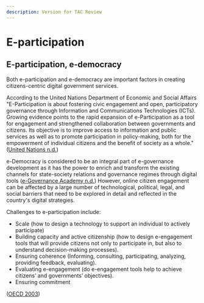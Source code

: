 ```yaml
---
description: Version for TAC Review
---
```


# E-participation

## E-participation, e-democracy

Both e-participation and e-democracy are important factors in creating citizens-centric digital government services. &#x20;

According to the United Nations Department of Economic and Social Affairs "E-Participation is about fostering civic engagement and open, participatory governance through Information and Communications Technologies (ICTs). Growing evidence points to the rapid expansion of e-Participation as a tool for engagement and strengthened collaboration between governments and citizens. Its objective is to improve access to information and public services as well as to promote participation in policy-making, both for the empowerment of individual citizens and the benefit of society as a whole." ([United Nations n.d.](https://publicadministration.un.org/en/eparticipation))&#x20;

e-Democracy is considered to be an integral part of e-governance development as it has the power to enrich and transform the existing channels for state-society relations and governance regimes through digital tools ([e-Governance Academy n.d.](https://ega.ee/e-democracy/)) However, online citizen engagement can be affected by a large number of technological, political, legal, and social barriers that need to be explored in detail and reflected in the country's digital strategies.

Challenges to e-participation include:&#x20;

* Scale (how to design a technology to support an individual to actively participate)&#x20;
* Building capacity and active citizenship (how to design e-engagement tools that will provide citizens not only to participate in, but also to understand decision-making processes).&#x20;
* Ensuring coherence (Informing, consulting, participating, analyzing, providing feedback, evaluating).&#x20;
* Evaluating e-engagement (do e-engagement tools help to achieve citizens’ and governments’ objectives).&#x20;
* Ensuring commitment&#x20;

([OECD 2003](https://www.oecd.org/gov/digital-government/35176328.pdf))&#x20;
